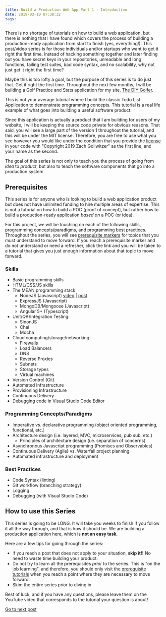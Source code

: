 ```yaml
---
title: Build a Production Web App Part 1 - Introduction
date: 2019-03-10 07:38:32
tags:
---
```


There is no shortage of tutorials on how to build a web application, but there is nothing that I have found which covers the process of building a production-ready application from start to finish (yes, everything!). This post/video series is for those individuals and/or startups who want to get it right the first time. Instead of hacking something together and later finding out you have secret keys in your repositories, unreadable and long functions, failing test suites, bad code syntax, and no scalability, why not just get it right the first time?

Maybe this is too lofty a goal, but the purpose of this series is to do just that. Get it right the first time. Throughout the next few months, I will be building a Golf Practice and Stats application for my site, [The DIY Golfer](https://www.thediygolfer.com).

This is not your average tutorial where I build the classic Todo List Application to demonstrate programming concepts.  This tutorial is a real life example of what goes into building a useful software product.

Since this application is actually a product that I am building for users of my website, I will be keeping the source code private for obvious reasons.  That said, you will see a large part of the version 1 throughout the tutorial, and this will be under the MIT license. Therefore, you are free to use what you see however you would like under the condition that you provide the [license](https://opensource.org/licenses/MIT) in your code with "Copyright 2019 Zach Gollwitzer" as the first line, and your name as the second.

The goal of this series is not only to teach you the process of going from _idea_ to _product_, but also to teach the software components that go into a production system.

## Prerequisites

This series is for anyone who is looking to build a web application product but does not have unlimited funding to hire multiple areas of expertise. This is not a tutorial on how to build a POC (proof of concept), but rather how to build a production-ready application _based on_ a POC (or idea).

For this project, we will be touching on each of the following skills, programming concepts/paradigms, and programming best practices.  Throughout the series, you will see <span class="ext-topics">[prerequisite markers]()</span> for topics that you must understand to move forward.  If you reach a prerequisite marker and do not understand or need a refresher, click the link and you will be taken to a tutorial that gives you just enough information about that topic to move forward. 

### Skills 

- Basic programming skills
- HTML/CSS/JS skills
- The MEAN programming stack 
    - NodeJS (Javascript) [video]() | [post]()
    - ExpressJS (Javascript)
    - MongoDB/Mongoose (Javascript)
    - Angular 5+ (Typescript)
- Unit/QA/Integration Testing 
    - SinonJS
    - Chai
    - Mocha
- Cloud computing/storage/networking
    - Firewalls 
    - Load Balancers 
    - DNS 
    - Reverse Proxies 
    - Subnets 
    - Storage types 
    - Virtual machines
- Version Control (Git)
- Automated Infrastructure
- Provisioning Infrastructure
- Continuous Delivery
- Debugging code in Visual Studio Code Editor

### Programming Concepts/Paradigms

- Imperative vs. declarative programming (object oriented programming, functional, etc.)
- Architecture design (i.e. layered, MVC, microservices, pub sub, etc.)
    - Principles of architecture design (i.e. separation of concerns)
- Asynchronous Javascript programming (Promises and Observables)
- Continuous Delivery (Agile) vs. Waterfall project planning
- Automated infrastructure and deployment

### Best Practices 

- Code Syntax (linting)
- Git workflow (branching strategy)
- Logging 
- Debugging (with Visual Studio Code)

## How to use this Series

This series is going to be LONG. It will take you weeks to finish if you follow it all the way through, and that is how it should be. We are building a production application here, which is **not an easy task**.

Here are a few tips for going through the series: 

* If you reach a post that does not apply to your situation, **skip it!!**  No need to waste time building your product.
* Do not try to learn all the prerequisites _prior_ to the series.  This is "on the job learning", and therefore, you should only visit the <span class="ext-topics">[prerequisite tutorials]()</span> when you reach a point where they are necessary to move forward.
* Skim the entire series prior to diving in

Best of luck, and if you have any questions, please leave them on the YouTube video that corresponds to the tutorial your question is about!

[Go to next post](http://zachgoll.github.io/blog/2019/build-production-web-app-part-2/)